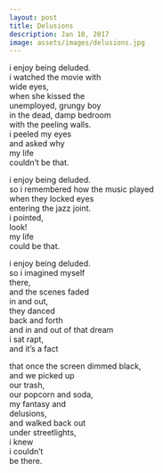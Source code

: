 ```yaml
---
layout: post
title: Delusions
description: Jan 10, 2017
image: assets/images/delusions.jpg
---
```


i enjoy being deluded.   
i watched the movie with   
wide eyes,   
when she kissed the   
unemployed, grungy boy   
in the dead, damp bedroom   
with the peeling walls.   
i peeled my eyes   
and asked why   
my life   
couldn’t be that.   

i enjoy being deluded.   
so i remembered how the music played   
when they locked eyes   
entering the jazz joint.   
i pointed,   
look!   
my life   
could be that.   

i enjoy being deluded.   
so i imagined myself   
there,   
and the scenes faded   
in and out,   
they danced   
back and forth   
and in and out of that dream   
i sat rapt,   
and it’s a fact   

that once the screen dimmed black,   
and we picked up   
our trash,   
our popcorn and soda,   
my fantasy and   
delusions,   
and walked back out   
under streetlights,   
i knew   
i couldn’t   
be there.   